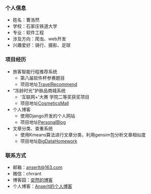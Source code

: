 ### **个人信息**
* 姓名：曹浩然
* 学校：石家庄铁道大学
* 专业：软件工程
* 涉及方向：爬虫、web开发
* 兴趣爱好：骑行、摄影、足球

### **项目经历**
* 旅客智能行程推荐系统
  * 第八届软件杯参赛题目
  * 项目地址[TravelRecommend]()
* “冻龄时光”护肤品商城系统
  * '互联网+'大赛 学院二等奖获奖项目
  * 项目地址[CosmeticsMall]()
* 个人博客
  * 使用Django开发的个人网站
  * 项目地址[PersonalBlog]()
* 文章分类、查重系统
  * 使用Kmeans算法进行文章分类，利用gensim包分析文章相似度
  * 项目地址[BigDataHomework]()

### **联系方式**
* 邮箱：anserlt@163.com
* 微信：chrrant
* 博客园：[奕然的博客](https://www.cnblogs.com/chrran/)
* 个人博客：[Anserlt的个人博客]()



